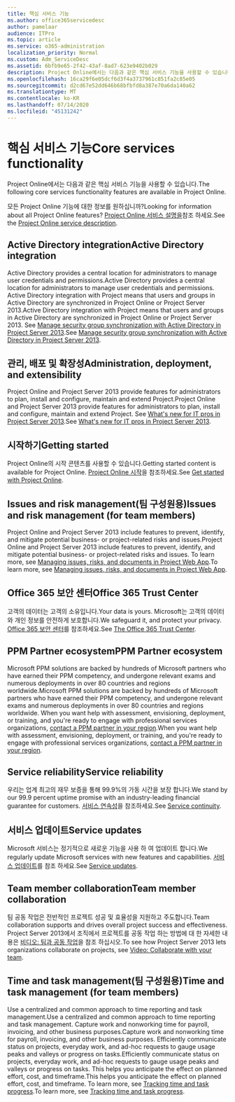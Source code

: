 ```yaml
---
title: 핵심 서비스 기능
ms.author: office365servicedesc
author: pamelaar
audience: ITPro
ms.topic: article
ms.service: o365-administration
localization_priority: Normal
ms.custom: Adm_ServiceDesc
ms.assetid: 6bfb9e65-2f42-43af-8ad7-623e9402b029
description: Project Online에서는 다음과 같은 핵심 서비스 기능을 사용할 수 있습니다.
ms.openlocfilehash: 16ca29f6e05dcf6d3f4a3737961c851fa2c85e05
ms.sourcegitcommit: d2cd67e52dd646b68bfbfd8a387e70a6da140a62
ms.translationtype: MT
ms.contentlocale: ko-KR
ms.lasthandoff: 07/14/2020
ms.locfileid: "45131242"
---
```

# <a name="core-services-functionality"></a><span data-ttu-id="30a79-103">핵심 서비스 기능</span><span class="sxs-lookup"><span data-stu-id="30a79-103">Core services functionality</span></span>

<span data-ttu-id="30a79-104">Project Online에서는 다음과 같은 핵심 서비스 기능을 사용할 수 있습니다.</span><span class="sxs-lookup"><span data-stu-id="30a79-104">The following core services functionality features are available in Project Online.</span></span>
  
<span data-ttu-id="30a79-105">모든 Project Online 기능에 대한 정보를 원하십니까?</span><span class="sxs-lookup"><span data-stu-id="30a79-105">Looking for information about all Project Online features?</span></span> <span data-ttu-id="30a79-106">[Project Online 서비스 설명을](project-online-service-description.md)참조 하세요.</span><span class="sxs-lookup"><span data-stu-id="30a79-106">See the [Project Online service description](project-online-service-description.md).</span></span>
  
## <a name="active-directory-integration"></a><span data-ttu-id="30a79-107">Active Directory integration</span><span class="sxs-lookup"><span data-stu-id="30a79-107">Active Directory integration</span></span>

<span data-ttu-id="30a79-108">Active Directory provides a central location for administrators to manage user credentials and permissions.</span><span class="sxs-lookup"><span data-stu-id="30a79-108">Active Directory provides a central location for administrators to manage user credentials and permissions.</span></span> <span data-ttu-id="30a79-109">Active Directory integration with Project means that users and groups in Active Directory are synchronized in Project Online or Project Server 2013.</span><span class="sxs-lookup"><span data-stu-id="30a79-109">Active Directory integration with Project means that users and groups in Active Directory are synchronized in Project Online or Project Server 2013.</span></span> <span data-ttu-id="30a79-110">See [Manage security group synchronization with Active Directory in Project Server 2013](https://go.microsoft.com/fwlink/p/?LinkId=402631).</span><span class="sxs-lookup"><span data-stu-id="30a79-110">See [Manage security group synchronization with Active Directory in Project Server 2013](https://go.microsoft.com/fwlink/p/?LinkId=402631).</span></span>
  
## <a name="administration-deployment-and-extensibility"></a><span data-ttu-id="30a79-111">관리, 배포 및 확장성</span><span class="sxs-lookup"><span data-stu-id="30a79-111">Administration, deployment, and extensibility</span></span>

<span data-ttu-id="30a79-112">Project Online and Project Server 2013 provide features for administrators to plan, install and configure, maintain and extend Project.</span><span class="sxs-lookup"><span data-stu-id="30a79-112">Project Online and Project Server 2013 provide features for administrators to plan, install and configure, maintain and extend Project.</span></span> <span data-ttu-id="30a79-113">See [What's new for IT pros in Project Server 2013](https://go.microsoft.com/fwlink/p/?LinkId=272017).</span><span class="sxs-lookup"><span data-stu-id="30a79-113">See [What's new for IT pros in Project Server 2013](https://go.microsoft.com/fwlink/p/?LinkId=272017).</span></span>
  
## <a name="getting-started"></a><span data-ttu-id="30a79-114">시작하기</span><span class="sxs-lookup"><span data-stu-id="30a79-114">Getting started</span></span>

<span data-ttu-id="30a79-115">Project Online의 시작 콘텐츠를 사용할 수 있습니다.</span><span class="sxs-lookup"><span data-stu-id="30a79-115">Getting started content is available for Project Online.</span></span> <span data-ttu-id="30a79-116">[Project Online 시작](https://support.office.com/en-us/article/Get-started-with-Project-Online-E3E5F64F-ADA5-4F9D-A578-130B2D4E5F11?ui=en-US&amp;rs=en-US&amp;ad=US)을 참조하세요.</span><span class="sxs-lookup"><span data-stu-id="30a79-116">See [Get started with Project Online](https://support.office.com/en-us/article/Get-started-with-Project-Online-E3E5F64F-ADA5-4F9D-A578-130B2D4E5F11?ui=en-US&amp;rs=en-US&amp;ad=US).</span></span>
  
## <a name="issues-and-risk-management-for-team-members"></a><span data-ttu-id="30a79-117">Issues and risk management(팀 구성원용)</span><span class="sxs-lookup"><span data-stu-id="30a79-117">Issues and risk management (for team members)</span></span>

<span data-ttu-id="30a79-118">Project Online and Project Server 2013 include features to prevent, identify, and mitigate potential business- or project-related risks and issues.</span><span class="sxs-lookup"><span data-stu-id="30a79-118">Project Online and Project Server 2013 include features to prevent, identify, and mitigate potential business- or project-related risks and issues.</span></span> <span data-ttu-id="30a79-119">To learn more, see [Managing issues, risks, and documents in Project Web App](https://go.microsoft.com/fwlink/?LinkId=402634).</span><span class="sxs-lookup"><span data-stu-id="30a79-119">To learn more, see [Managing issues, risks, and documents in Project Web App](https://go.microsoft.com/fwlink/?LinkId=402634).</span></span>
  
## <a name="office-365-trust-center"></a><span data-ttu-id="30a79-120">Office 365 보안 센터</span><span class="sxs-lookup"><span data-stu-id="30a79-120">Office 365 Trust Center</span></span>

<span data-ttu-id="30a79-121">고객의 데이터는 고객의 소유입니다.</span><span class="sxs-lookup"><span data-stu-id="30a79-121">Your data is yours.</span></span> <span data-ttu-id="30a79-122">Microsoft는 고객의 데이터와 개인 정보를 안전하게 보호합니다.</span><span class="sxs-lookup"><span data-stu-id="30a79-122">We safeguard it, and protect your privacy.</span></span> <span data-ttu-id="30a79-123">[Office 365 보안 센터](https://go.microsoft.com/fwlink/?LinkId=402637)를 참조하세요.</span><span class="sxs-lookup"><span data-stu-id="30a79-123">See [The Office 365 Trust Center](https://go.microsoft.com/fwlink/?LinkId=402637).</span></span>
  
## <a name="ppm-partner-ecosystem"></a><span data-ttu-id="30a79-124">PPM Partner ecosystem</span><span class="sxs-lookup"><span data-stu-id="30a79-124">PPM Partner ecosystem</span></span>

<span data-ttu-id="30a79-125">Microsoft PPM solutions are backed by hundreds of Microsoft partners who have earned their PPM competency, and undergone relevant exams and numerous deployments in over 80 countries and regions worldwide.</span><span class="sxs-lookup"><span data-stu-id="30a79-125">Microsoft PPM solutions are backed by hundreds of Microsoft partners who have earned their PPM competency, and undergone relevant exams and numerous deployments in over 80 countries and regions worldwide.</span></span> <span data-ttu-id="30a79-126">When you want help with assessment, envisioning, deployment, or training, and you're ready to engage with professional services organizations, [contact a PPM partner in your region](https://go.microsoft.com/fwlink/p/?LinkId=272646).</span><span class="sxs-lookup"><span data-stu-id="30a79-126">When you want help with assessment, envisioning, deployment, or training, and you're ready to engage with professional services organizations, [contact a PPM partner in your region](https://go.microsoft.com/fwlink/p/?LinkId=272646).</span></span>
  
## <a name="service-reliability"></a><span data-ttu-id="30a79-127">Service reliability</span><span class="sxs-lookup"><span data-stu-id="30a79-127">Service reliability</span></span>

<span data-ttu-id="30a79-128">우리는 업계 최고의 재무 보증을 통해 99.9%의 가동 시간을 보장 합니다.</span><span class="sxs-lookup"><span data-stu-id="30a79-128">We stand by our 99.9 percent uptime promise with an industry-leading financial guarantee for customers.</span></span> <span data-ttu-id="30a79-129">[서비스 연속성](https://go.microsoft.com/fwlink/?LinkId=402653)을 참조하세요.</span><span class="sxs-lookup"><span data-stu-id="30a79-129">See [Service continuity](https://go.microsoft.com/fwlink/?LinkId=402653).</span></span>
  
## <a name="service-updates"></a><span data-ttu-id="30a79-130">서비스 업데이트</span><span class="sxs-lookup"><span data-stu-id="30a79-130">Service updates</span></span>

<span data-ttu-id="30a79-131">Microsoft 서비스는 정기적으로 새로운 기능을 사용 하 여 업데이트 합니다.</span><span class="sxs-lookup"><span data-stu-id="30a79-131">We regularly update Microsoft services with new features and capabilities.</span></span> <span data-ttu-id="30a79-132">[서비스 업데이트](../office-365-platform-service-description/service-updates.md)를 참조 하세요.</span><span class="sxs-lookup"><span data-stu-id="30a79-132">See [Service updates](../office-365-platform-service-description/service-updates.md).</span></span>
  
## <a name="team-member-collaboration"></a><span data-ttu-id="30a79-133">Team member collaboration</span><span class="sxs-lookup"><span data-stu-id="30a79-133">Team member collaboration</span></span>

<span data-ttu-id="30a79-134">팀 공동 작업은 전반적인 프로젝트 성공 및 효율성을 지원하고 주도합니다.</span><span class="sxs-lookup"><span data-stu-id="30a79-134">Team collaboration supports and drives overall project success and effectiveness.</span></span> <span data-ttu-id="30a79-135">Project Server 2013에서 조직에서 프로젝트를 공동 작업 하는 방법에 대 한 자세한 내용은 [비디오: 팀과 공동 작업](https://go.microsoft.com/fwlink/?LinkId=402628)을 참조 하십시오.</span><span class="sxs-lookup"><span data-stu-id="30a79-135">To see how Project Server 2013 lets organizations collaborate on projects, see [Video: Collaborate with your team](https://go.microsoft.com/fwlink/?LinkId=402628).</span></span>
  
## <a name="time-and-task-management-for-team-members"></a><span data-ttu-id="30a79-136">Time and task management(팀 구성원용)</span><span class="sxs-lookup"><span data-stu-id="30a79-136">Time and task management (for team members)</span></span>

<span data-ttu-id="30a79-137">Use a centralized and common approach to time reporting and task management.</span><span class="sxs-lookup"><span data-stu-id="30a79-137">Use a centralized and common approach to time reporting and task management.</span></span> <span data-ttu-id="30a79-138">Capture work and nonworking time for payroll, invoicing, and other business purposes.</span><span class="sxs-lookup"><span data-stu-id="30a79-138">Capture work and nonworking time for payroll, invoicing, and other business purposes.</span></span> <span data-ttu-id="30a79-139">Efficiently communicate status on projects, everyday work, and ad-hoc requests to gauge usage peaks and valleys or progress on tasks.</span><span class="sxs-lookup"><span data-stu-id="30a79-139">Efficiently communicate status on projects, everyday work, and ad-hoc requests to gauge usage peaks and valleys or progress on tasks.</span></span> <span data-ttu-id="30a79-140">This helps you anticipate the effect on planned effort, cost, and timeframe.</span><span class="sxs-lookup"><span data-stu-id="30a79-140">This helps you anticipate the effect on planned effort, cost, and timeframe.</span></span> <span data-ttu-id="30a79-141">To learn more, see [Tracking time and task progress](https://go.microsoft.com/fwlink/p/?LinkId=271321).</span><span class="sxs-lookup"><span data-stu-id="30a79-141">To learn more, see [Tracking time and task progress](https://go.microsoft.com/fwlink/p/?LinkId=271321).</span></span>
  